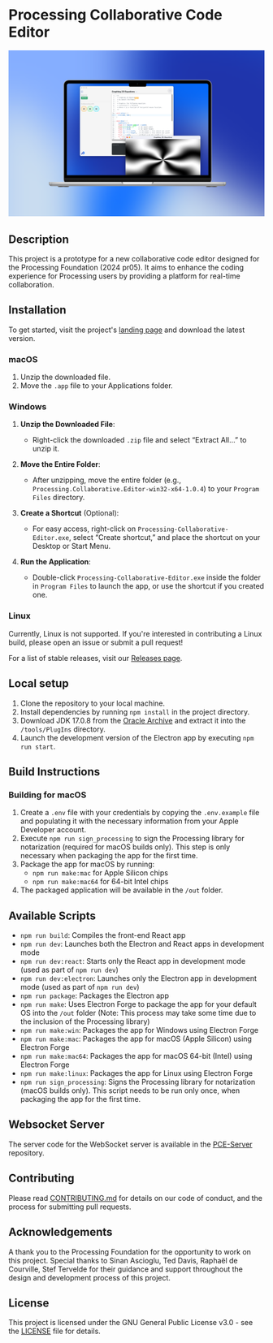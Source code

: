 # Processing Collaborative Code Editor

![PCE_banner2.png](assets/PCE_banner2.png)

## Description
This project is a prototype for a new collaborative code editor designed for the Processing Foundation (2024 pr05). It aims to enhance the coding experience for Processing users by providing a platform for real-time collaboration.

## Installation
To get started, visit the project's [landing page](https://doradocodes.github.io/processing-collab-editor/) and download the latest version. 

### macOS
1.   Unzip the downloaded file.
2.   Move the `.app` file to your Applications folder.

### Windows

1.  **Unzip the Downloaded File**:
    
    -   Right-click the downloaded `.zip` file and select “Extract All…” to unzip it.
2.  **Move the Entire Folder**:
    
    -   After unzipping, move the entire folder (e.g., `Processing.Collaborative.Editor-win32-x64-1.0.4`) to your `Program Files` directory. 
3.  **Create a Shortcut** (Optional):
    
    -   For easy access, right-click on `Processing-Collaborative-Editor.exe`, select “Create shortcut,” and place the shortcut on your Desktop or Start Menu.
4.  **Run the Application**:
    
    -   Double-click `Processing-Collaborative-Editor.exe` inside the folder in `Program Files` to launch the app, or use the shortcut if you created one.

### Linux
Currently, Linux is not supported. If you're interested in contributing a Linux build, please open an issue or submit a pull request!

For a list of stable releases, visit our [Releases page](https://github.com/doradocodes/processing-collab-editor/releases).

## Local setup
1. Clone the repository to your local machine.
2. Install dependencies by running `npm install` in the project directory.
3. Download JDK 17.0.8 from the [Oracle Archive](https://www.oracle.com/java/technologies/javase/jdk17-archive-downloads.html) and extract it into the `/tools/PlugIns` directory.
4. Launch the development version of the Electron app by executing `npm run start`.

## Build Instructions
### Building for macOS
1. Create a `.env` file with your credentials by copying the `.env.example` file and populating it with the necessary information from your Apple Developer account.
2. Execute `npm run sign_processing` to sign the Processing library for notarization (required for macOS builds only). This step is only necessary when packaging the app for the first time.
3. Package the app for macOS by running:
   - `npm run make:mac` for Apple Silicon chips
   - `npm run make:mac64` for 64-bit Intel chips
4. The packaged application will be available in the `/out` folder.

## Available Scripts
- `npm run build`: Compiles the front-end React app
- `npm run dev`: Launches both the Electron and React apps in development mode
- `npm run dev:react`: Starts only the React app in development mode (used as part of `npm run dev`)
- `npm run dev:electron`: Launches only the Electron app in development mode (used as part of `npm run dev`)
- `npm run package`: Packages the Electron app
- `npm run make`: Uses Electron Forge to package the app for your default OS into the `/out` folder (Note: This process may take some time due to the inclusion of the Processing library)
- `npm run make:win`: Packages the app for Windows using Electron Forge
- `npm run make:mac`: Packages the app for macOS (Apple Silicon) using Electron Forge
- `npm run make:mac64`: Packages the app for macOS 64-bit (Intel) using Electron Forge
- `npm run make:linux`: Packages the app for Linux using Electron Forge
- `npm run sign_processing`: Signs the Processing library for notarization (macOS builds only). This script needs to be run only once, when packaging the app for the first time.

## Websocket Server
The server code for the WebSocket server is available in the [PCE-Server](https://github.com/doradocodes/pce-server) repository.

## Contributing
Please read [CONTRIBUTING.md](CONTRIBUTING.md) for details on our code of conduct, and the process for submitting pull requests.

## Acknowledgements
A thank you to the Processing Foundation for the opportunity to work on this project. Special thanks to Sinan Ascioglu, Ted Davis,
Raphaël de Courville, Stef Tervelde for their guidance and support throughout the design and development process of this project.


## License
This project is licensed under the GNU General Public License v3.0 - see the [LICENSE](LICENSE) file for details.
